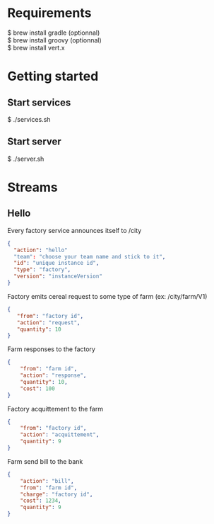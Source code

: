 # Requirements

$ brew install gradle (optionnal)  
$ brew install groovy (optionnal)  
$ brew install vert.x  

# Getting started

## Start services
$ ./services.sh

## Start server
$ ./server.sh

# Streams

## Hello

Every factory service announces itself to /city

```json
{
  "action": "hello"
  "team": "choose your team name and stick to it",
  "id": "unique instance id",
  "type": "factory",
  "version": "instanceVersion"
}
```

Factory emits cereal request to some type of farm (ex: /city/farm/V1)

```json
{
   "from": "factory id",
   "action": "request",
   "quantity": 10
}
```

Farm responses to the factory

```json
{
    "from": "farm id",
    "action": "response",
    "quantity": 10,
    "cost": 100
}
``` 

Factory acquittement to the farm

```json
{
    "from": "factory id",
    "action": "acquittement",
    "quantity": 9
}
``` 

Farm send bill to the bank

```json
{
    "action": "bill",
    "from": "farm id",
    "charge": "factory id",
    "cost": 1234,
    "quantity": 9
}
```

